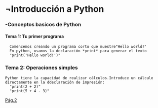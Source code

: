 <h1>¬Introducción a Python</h1>
  <h3>-Conceptos basicos de Python</h3>

   <h4>Tema 1: Tu primer programa</h4>
   
      Comencemos creando un programa corto que muestre"Hello world!"
      En python, usamos la declaración *print* para generar el texto
      "print('Hello world!')"

  <h3>Tema 2: Operaciones simples</h3>
 
    Python tiene la capacidad de realizar cálculos.Introduce un cálculo
    directamente en la ddeclaración de impresión:
      "print(2 + 2)"
      "print(5 + 4 - 3)"

[Pág.2](pagina2.md)
